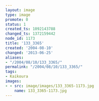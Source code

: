 ```yaml
---
layout: image
type: image
promote: 0
status: 1
created_ts: 1092143788
changed_ts: 1372159442
node_id: 1173
title: '133_3365'
created: '2004-08-10'
changed: '2013-06-25'
aliases:
- "/2004/08/10/133_3365/"
permalink: "/2004/08/10/133_3365/"
tags:
- Kaikoura
images:
- - src: image/images/133_3365-1173.jpg
    name: 133_3365-1173.jpg
---
```



